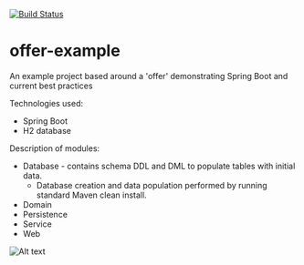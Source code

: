[![Build Status](https://travis-ci.com/halljon/offer-example.svg?branch=master)](https://travis-ci.com/halljon/offer-example)

# offer-example
An example project based around a 'offer' demonstrating Spring Boot and current best practices

Technologies used:
* Spring Boot
* H2 database

Description of modules:
* Database - contains schema DDL and DML to populate tables with initial data.
    * Database creation and data population performed by running standard Maven clean install.
* Domain
* Persistence
* Service
* Web

![Alt text](https://g.gravizo.com/source/svg?https://raw.githubusercontent.com/halljon/offer-example/master/docs/use-case-overview.plantuml)

